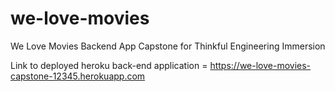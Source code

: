 # we-love-movies
We Love Movies Backend App Capstone for Thinkful Engineering Immersion

Link to deployed heroku back-end application = https://we-love-movies-capstone-12345.herokuapp.com
